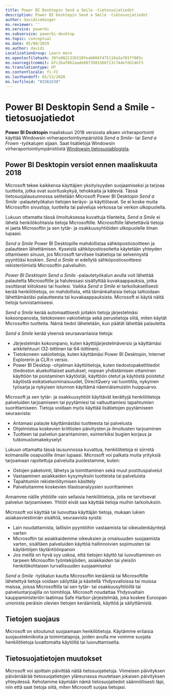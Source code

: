 ```yaml
---
title: Power BI Desktopin Send a Smile -tietosuojatiedot
description: Power BI Desktopin Send a Smile -tietosuojatiedot
author: davidiseminger
ms.reviewer: ''
ms.service: powerbi
ms.subservice: powerbi-desktop
ms.topic: conceptual
ms.date: 05/08/2019
ms.author: davidi
LocalizationGroup: Learn more
ms.openlocfilehash: 39fa082133b519feab004f475110a3a701ff085c
ms.sourcegitcommit: bfc2baf862aade6873501566f13c744efdd146f3
ms.translationtype: HT
ms.contentlocale: fi-FI
ms.lasthandoff: 05/13/2020
ms.locfileid: "83361539"
---
```

# <a name="power-bi-desktop-send-a-smile-privacy-statement"></a>Power BI Desktopin Send a Smile -tietosuojatiedot

**Power BI Desktopin** maaliskuun 2018 versiosta alkaen virheraportointi käyttää Windowsin virheraportointiympäristöä *Send a Smile*- tai *Send a Frown* -työkalujen sijaan. Saat lisätietoja Windowsin virheraportointiympäristöstä [Windowsin tietosuojablogista](https://blogs.windows.com/windowsexperience/2018/01/24/microsoft-introduces-new-privacy-tools-ahead-of-data-privacy-day/). 

## <a name="for-versions-of-power-bi-desktop-prior-to-march-2018"></a>Power BI Desktopin versiot ennen maaliskuuta 2018

Microsoft tekee kaikkensa käyttäjien yksityisyyden suojaamiseksi ja tarjoaa tuotteita, jotka ovat suorituskykyä, tehokkaita ja käteviä. Tässä tietosuojalausunnossa selitetään Microsoft Power BI Desktopin *Send a Smile* -palautetyökalun tietojen keräys- ja käyttötavat. Se ei koske muita Microsoftin sivustoja, tuotteita tai palveluja verkossa tai verkon ulkopuolella.

Lukuun ottamatta tässä ilmoituksessa kuvattuja tilanteita, *Send a Smile* ei lähetä henkilökohtaisia tietoja Microsoftille. Microsoftille lähetettäviä tietoja ei jaeta Microsoftin ja sen tytär- ja osakkuusyhtiöiden ulkopuolelle ilman lupaasi.

*Send a Smile* Power BI Desktopille mahdollistaa sähköpostiosoitteen ja palautteen lähettämisen. Kyseistä sähköpostiosoitetta käytetään yhteyden ottamiseen sinuun, jos Microsoft tarvitsee lisätietoja tai selvennystä pyyntöäsi koskien. *Send a Smile* ei edellytä sähköpostiosoitteesi rekisteröimistä Microsoftin palveluihin.

*Power BI Desktopin Send a Smile* -palautetyökalun avulla voit lähettää palautetta Microsoftille ja halutessasi sisällyttää kuvakaappauksia, jotka osoittavat kiitoksesi tai huolesi. Vaikka *Send a Smile* ei tarkoituksellisesti kerää henkilötietoja, on mahdollista, että tämänkaltaisia tietoja taltioidaan lähettämästäsi palautteesta tai kuvakaappauksista. Microsoft ei käytä näitä tietoja tunnistamiseesi.

*Send a Smile* kerää automaattisesti joitakin tietoja järjestelmäsi kokoonpanosta, tietokoneen vakiotietoja sekä perustietoja siitä, miten käytät Microsoftin tuotteita. Nämä tiedot lähetetään, kun päätät lähettää palautetta.

*Send a Smile* kerää yleensä seuraavanlaisia tietoja:

* Järjestelmän kokoonpano, kuten käyttöjärjestelmäversio ja käyttämäsi arkkitehtuuri (32-bittinen tai 64-bittinen).
* Tietokoneen vakiotietoja, kuten käyttämäsi Power BI Desktopin, Internet Explorerin ja CLR:n versio.
* Power BI Desktop -ohjelman käyttötietoja, kuten tiedostopakettitiedot (tiedoston aluekohtaiset asetukset, nopean yhdistämisen ottaminen käyttöön tai poistaminen käytöstä), käyttöön otetut ja käytöstä poistetut käytöstä esikatseluominaisuudet, DirectQuery vai tuontitila, nykyinen työsarja ja nykyisen istunnon käyttämä näennäismuistin huippuarvo.

Microsoft ja sen tytär- ja osakkuusyhtiöt käyttävät kerättyjä henkilötietoja palveluiden tarjoamiseen tai pyytämiesi tai valtuuttamiesi tapahtumien suorittamiseen. Tietoja voidaan myös käyttää lisätietojen pyytämiseen seuraavista:

* Antamasi palaute käyttämästäsi tuotteesta tai palvelusta
* Ohjelmistoa koskevien kriittisten päivitysten ja ilmoitusten tarjoaminen
* Tuotteen tai palvelun parantaminen, esimerkiksi bugien korjaus ja tutkimuslomakekyselyt

Lukuun ottamatta tässä lausunnossa kuvattua, henkilötietoja ei siirretä kolmansille osapuolille ilman lupaasi. Microsoft voi palkata muita yrityksiä tarjoamaan rajoitettuja palveluita puolestamme, kuten:

* Ostojen paketointi, lähetys ja toimittaminen sekä muut postituspalvelut
* Vastaaminen asiakkaiden kysymyksiin tuotteista tai palveluista
* Tapahtumiin rekisteröitymisen käsittely
* Palveluitamme koskevien tilastoanalyysien suorittaminen

Annamme näille yhtiöille vain sellaisia henkilötietoja, joita ne tarvitsevat palvelun tarjoamiseen. Yhtiöt eivät saa käyttää tietoja muihin tarkoituksiin.

Microsoft voi käyttää tai luovuttaa käyttäjän tietoja, mukaan lukien asiakasviestinnän sisältöä, seuraavista syistä:

* Lain noudattamista, laillisiin pyyntöihin vastaamista tai oikeudenkäyntejä varten
* Microsoftin tai asiakkaidemme oikeuksien ja omaisuuden suojaamista varten, sisältäen palveluiden käyttöä hallinnoivien sopimusten tai käytäntöjen täytäntöönpanon
* Jos meillä on hyvä syy uskoa, että tietojen käyttö tai luovuttaminen on tarpeen Microsoftin työntekijöiden, asiakkaiden tai yleisön henkilökohtaisen turvallisuuden suojaamiseksi

*Send a Smile* -työkalun kautta Microsoftin keräämiä tai Microsoftille lähetettyä tietoja voidaan säilyttää ja käsitellä Yhdysvalloissa tai muissa maissa, joissa Microsoftilla tai sen tytär- tai osakkuusyhtiöillä tai palveluntarjoajilla on toimitiloja. Microsoft noudattaa Yhdysvaltain kauppaministeriön laatimaa Safe Harbor-järjestelmää, joka koskee Euroopan unionista peräisin olevien tietojen keräämistä, käyttöä ja säilyttämistä.

## <a name="security-of-your-information"></a>Tietojen suojaus
Microsoft on sitoutunut suojaamaan henkilötietoja. Käytämme erilaisia suojaustekniikoita ja toimintatapoja, joiden avulla me voimme suojata henkilötietoja luvattomalta käytöltä tai luovuttamiselta.

## <a name="changes-to-this-privacy-statement"></a>Tietosuojatietojen muutokset
Microsoft voi ajoittain päivittää näitä tietosuojatietoja. Viimeisen päivityksen päivämäärää tietosuojatietojen yläreunassa muutetaan jokaisen päivityksen yhteydessä. Kehotamme käymään nämä tietosuojatiedot säännöllisesti läpi, niin että saat tietoja siitä, miten Microsoft suojaa tietojasi.

